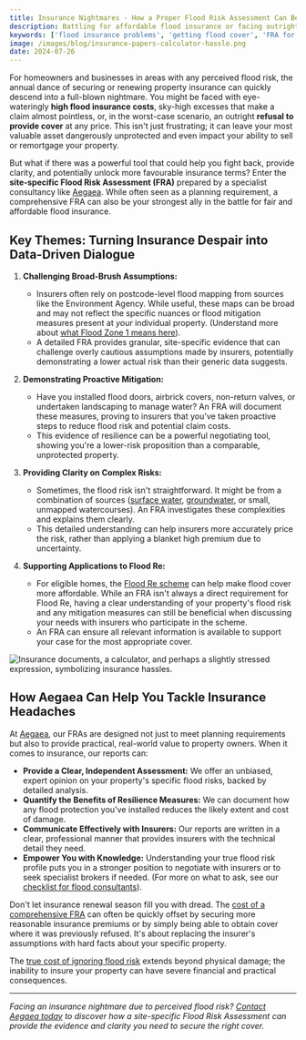 ```yaml
---
title: Insurance Nightmares - How a Proper Flood Risk Assessment Can Be Your Shield (and Sanity Saver!)
description: Battling for affordable flood insurance or facing outright refusal? Discover how a robust, site-specific Flood Risk Assessment (FRA) can be your key to navigating insurance nightmares and securing the cover you need.
keywords: ['flood insurance problems', 'getting flood cover', 'FRA for insurance', 'property uninsurable flood', 'high flood insurance costs', 'challenging insurer flood risk', 'Flood Re scheme', 'flood mitigation insurance benefits', 'home insurance flood risk', 'business interruption flood cover', 'flood risk report for insurers']
image: /images/blog/insurance-papers-calculator-hassle.png
date: 2024-07-26
---
```


For homeowners and businesses in areas with any perceived flood risk, the annual dance of securing or renewing property insurance can quickly descend into a full-blown nightmare. You might be faced with eye-wateringly **high flood insurance costs**, sky-high excesses that make a claim almost pointless, or, in the worst-case scenario, an outright **refusal to provide cover** at any price. This isn't just frustrating; it can leave your most valuable asset dangerously unprotected and even impact your ability to sell or remortgage your property.

But what if there was a powerful tool that could help you fight back, provide clarity, and potentially unlock more favourable insurance terms? Enter the **site-specific Flood Risk Assessment (FRA)** prepared by a specialist consultancy like [Aegaea](https://aegaea.com/services/flood-risk-assessment/). While often seen as a planning requirement, a comprehensive FRA can also be your strongest ally in the battle for fair and affordable flood insurance.

## Key Themes: Turning Insurance Despair into Data-Driven Dialogue

1.  **Challenging Broad-Brush Assumptions:**
    *   Insurers often rely on postcode-level flood mapping from sources like the Environment Agency. While useful, these maps can be broad and may not reflect the specific nuances or flood mitigation measures present at *your* individual property. (Understand more about [what Flood Zone 1 means here](https://camerhann.github.io/blog/flood-zone-x-what-does-it-mean)).
    *   A detailed FRA provides granular, site-specific evidence that can challenge overly cautious assumptions made by insurers, potentially demonstrating a lower actual risk than their generic data suggests.

2.  **Demonstrating Proactive Mitigation:**
    *   Have you installed flood doors, airbrick covers, non-return valves, or undertaken landscaping to manage water? An FRA will document these measures, proving to insurers that you've taken proactive steps to reduce flood risk and potential claim costs.
    *   This evidence of resilience can be a powerful negotiating tool, showing you're a lower-risk proposition than a comparable, unprotected property.

3.  **Providing Clarity on Complex Risks:**
    *   Sometimes, the flood risk isn't straightforward. It might be from a combination of sources ([surface water](https://camerhann.github.io/blog/surface-water-flooding-hidden-menace-prepare), [groundwater](https://camerhann.github.io/blog/groundwater-flooding-risk-from-below), or small, unmapped watercourses). An FRA investigates these complexities and explains them clearly.
    *   This detailed understanding can help insurers more accurately price the risk, rather than applying a blanket high premium due to uncertainty.

4.  **Supporting Applications to Flood Re:**
    *   For eligible homes, the [Flood Re scheme](https://www.floodre.co.uk/) can help make flood cover more affordable. While an FRA isn't always a direct requirement for Flood Re, having a clear understanding of your property's flood risk and any mitigation measures can still be beneficial when discussing your needs with insurers who participate in the scheme.
    *   An FRA can ensure all relevant information is available to support your case for the most appropriate cover.

<!--
DOWNLOAD IMAGE: https://service.firecrawl.dev/storage/v1/object/public/media/screenshot-09c5a4ed-7a98-48c2-a648-8420c9abc24d.png
SAVE TO: ccameronhann/camerhann.github.io/public/images/blog/insurance-papers-calculator-hassle.png
REPLACE ALT TEXT & FILENAME IN MARKDOWN
-->
![Insurance documents, a calculator, and perhaps a slightly stressed expression, symbolizing insurance hassles.](/images/blog/insurance-papers-calculator-hassle.png)

## How Aegaea Can Help You Tackle Insurance Headaches

At [Aegaea](https://aegaea.com), our FRAs are designed not just to meet planning requirements but also to provide practical, real-world value to property owners. When it comes to insurance, our reports can:

*   **Provide a Clear, Independent Assessment:** We offer an unbiased, expert opinion on your property's specific flood risks, backed by detailed analysis.
*   **Quantify the Benefits of Resilience Measures:** We can document how any flood protection you've installed reduces the likely extent and cost of damage.
*   **Communicate Effectively with Insurers:** Our reports are written in a clear, professional manner that provides insurers with the technical detail they need.
*   **Empower You with Knowledge:** Understanding your true flood risk profile puts you in a stronger position to negotiate with insurers or to seek specialist brokers if needed. (For more on what to ask, see our [checklist for flood consultants](https://camerhann.github.io/blog/ask-the-experts-questions-for-flood-risk-consultant)).

Don't let insurance renewal season fill you with dread. The [cost of a comprehensive FRA](https://camerhann.github.io/blog/real-world-savings-flood-risk-due-diligence) can often be quickly offset by securing more reasonable insurance premiums or by simply being able to obtain cover where it was previously refused. It's about replacing the insurer's assumptions with hard facts about your specific property.

The [true cost of ignoring flood risk](https://camerhann.github.io/blog/true-cost-of-ignoring-flood-risk) extends beyond physical damage; the inability to insure your property can have severe financial and practical consequences.

---

*Facing an insurance nightmare due to perceived flood risk? [Contact Aegaea today](https://aegaea.com/contact-us) to discover how a site-specific Flood Risk Assessment can provide the evidence and clarity you need to secure the right cover.* 
